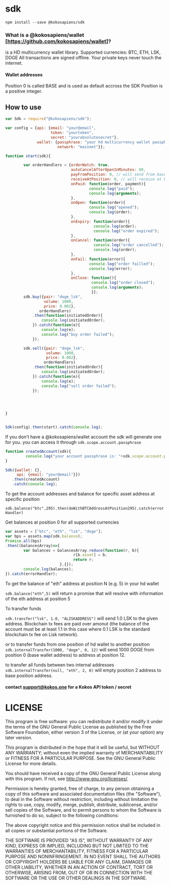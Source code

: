 # sdk

`npm install --save @kokosapiens/sdk`

### What is a @kokosapiens/wallet [https://github.com/kokosapiens/wallet]?

is a HD multicurrency wallet library.
Supported currencies: BTC, ETH, LSK, DOGE
All transactions are signed offline. Your private keys never touch the internet.

#### Wallet addresses

Position 0 is called BASE and is used as default accross the SDK
Position is a positive integer.

## How to use

```javascript
var Sdk = require("@kokosapiens/sdk");

var config = {api: {email: "your@email",
                    token: "yourtoken",
                    secret: "yourabsolutesecret"},
              wallet: {passphrase: "your hd multicurrency wallet passphrase",
                       network: "mainnet"}};

function start(sdk){

        var orderHandlers = {orderWatch: true,
                             autoCancelAfterOpenInMinutes: 60,
                             payFromPosition: 0, // will send from base address
                             receiveAtPosition: 0, // will receive at base address
                             onPaid: function(order, payment){
                                     console.log("paid");
                                     console.log(arguments);
                             },
                             onOpen: function(order){
                                     console.log("opened");
                                     console.log(order);
                             },
                             onExpiry: function(order){
                                       console.log(order);
                                       console.log("order expired");
                             },
                             onCancel: function(order){
                                       console.log("order cancelled");
                                       console.log(order);
                             },
                             onFail: function(error){
                                     console.log("order failled");
                                     console.log(error);
                             },
                             onClose: function(){
                                      console.log("order closed");
                                      console.log(arguments);
                                      }};
        sdk.buy({pair: "doge_lsk",
                 volume: 1000,
                 price: 0.001},
               orderHandlers)
            .then(function(initiatedOrder){
                console.log(initiatedOrder);
            }).catch(function(e){
                console.log(e);
                console.log("buy order failed");
            });

        sdk.sell({pair: "doge_lsk",
                  volume: 1000,
                  price: 0.002},
                 orderHandlers)
            .then(function(initiatedOrder){
                console.log(initiatedOrder);
            }).catch(function(e){
                console.log(e);
                console.log("sell order failed");
            });
        
      


}


Sdk(config).then(start).catch(console.log);
```

If you don't have a @kokosapiens/wallet account the sdk will generate one for you.
you can access it through `sdk.scope.account.passphrase`

```javascript
function createdAccount(sdk){
         console.log("your account passphrase is: "+sdk.scope.account.passphrase);
}

Sdk({wallet: {},
     api: {email: "your@email"}})
   .then(createdAccount)
   .catch(console.log);


```

To get the account addresses and balance for specific asset address at specific position

`sdk.balance("btc",295).then(doWithBTCAddressAtPosition295).catch(errorHandler)`

Get balances at position 0 for all supported currencies

```javascript
var assets = ["btc", "eth", "lsk", "doge"];
var bps = assets.map(sdk.balance);
Promise.all(bps)
.then((balancesArray)=>{
        var balances = balancesArray.reduce(function(r, b){
                              r[b.asset] = b;
                              return r;
                        },{});
        console.log(balances);
}).catch(errorHandler);
```

To get the balance of "eth" address at position N (e.g. 5) in your hd wallet

`sdk.balance("eth",5)` will return a promise that will resolve with information of the eth address at position 5

To transfer funds

`sdk.transfer("lsk", 1.0, "ALISKADDRESS")` will send 1.0 LSK to the given address. Blockchain tx fees are paid over amonut (the balance of the account must be at least 1.1 in this case where 0.1 LSK is the standard blockchain tx fee on Lisk network).

or to transfer funds from one position of hd wallet to another position
`sdk.internalTransfer(1000, "doge", 0, 12)` will send 1000 DOGE from position 0 (base wallet address) to address at position 12.

to transfer all funds between two internal addresses
`sdk.internalTransfer(null, "eth", 2, 0)` will empty position 2 address to base position address.

#### contact support@kokos.one for a Kokos API token / secret

# LICENSE
This program is free software: you can redistribute it and/or modify it under the terms of the GNU General Public License as published by the Free Software Foundation, either version 3 of the License, or (at your option) any later version.

This program is distributed in the hope that it will be useful, but WITHOUT ANY WARRANTY; without even the implied warranty of MERCHANTABILITY or FITNESS FOR A PARTICULAR PURPOSE. See the GNU General Public License for more details.

You should have received a copy of the GNU General Public License along with this program. If not, see http://www.gnu.org/licenses/.

Permission is hereby granted, free of charge, to any person obtaining a copy of this software and associated documentation files (the "Software"), to deal in the Software without restriction, including without limitation the rights to use, copy, modify, merge, publish, distribute, sublicense, and/or sell copies of the Software, and to permit persons to whom the Software is furnished to do so, subject to the following conditions:

The above copyright notice and this permission notice shall be included in all copies or substantial portions of the Software.

THE SOFTWARE IS PROVIDED "AS IS", WITHOUT WARRANTY OF ANY KIND, EXPRESS OR IMPLIED, INCLUDING BUT NOT LIMITED TO THE WARRANTIES OF MERCHANTABILITY, FITNESS FOR A PARTICULAR PURPOSE AND NONINFRINGEMENT. IN NO EVENT SHALL THE AUTHORS OR COPYRIGHT HOLDERS BE LIABLE FOR ANY CLAIM, DAMAGES OR OTHER LIABILITY, WHETHER IN AN ACTION OF CONTRACT, TORT OR OTHERWISE, ARISING FROM, OUT OF OR IN CONNECTION WITH THE SOFTWARE OR THE USE OR OTHER DEALINGS IN THE SOFTWARE.

